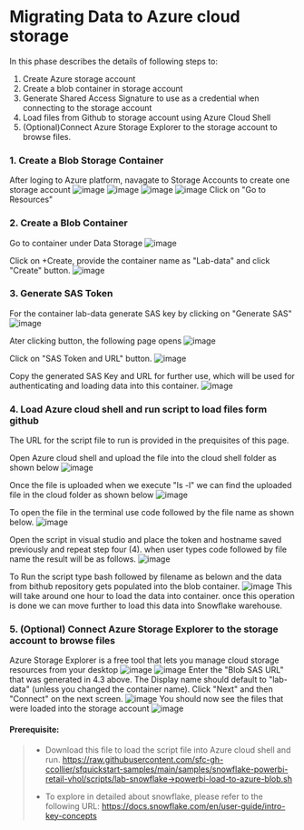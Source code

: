 # Migrating Data to Azure cloud storage 
In this phase describes the details of following steps to:
1. Create Azure storage account
2. Create a blob container in storage account
3. Generate Shared Access Signature to use as a credential when connecting to the storage account
4. Load files from Github to storage account using Azure Cloud Shell
5. (Optional)Connect Azure Storage Explorer to the storage account to browse files.

### 1. Create a Blob Storage Container
After loging to  Azure platform, navagate to Storage Accounts to create one storage account
![image](https://user-images.githubusercontent.com/122858293/225816283-7814050c-4e24-463b-b88a-d2f3f1694750.png)
![image](https://user-images.githubusercontent.com/122858293/225818297-ed65090a-c005-42e4-a253-477a0cfb1f7a.png)
![image](https://user-images.githubusercontent.com/122858293/225818408-c6cba780-0a25-4397-91a1-8c978aae6467.png)
![image](https://user-images.githubusercontent.com/122858293/225818557-9ad8d258-8a56-4d7f-8b77-cfdf0899dd5b.png)
Click on "Go to Resources"
### 2. Create a Blob Container
Go to container under Data Storage
![image](https://user-images.githubusercontent.com/122858293/225819163-120fb5f2-7dd6-447b-9381-ee9d64ba8f7f.png)

Click on +Create, provide the container name as "Lab-data" and click "Create" button.
![image](https://user-images.githubusercontent.com/122858293/225819694-7671ea47-c752-4d10-8ce5-2a29b7748eb8.png)
### 3. Generate SAS Token
For the container lab-data generate SAS key by clicking on "Generate SAS"
![image](https://user-images.githubusercontent.com/122858293/225820058-fcbbfd14-202f-4bd0-80db-9c3fbfba250c.png)

Ater clicking button, the following page opens
![image](https://user-images.githubusercontent.com/122858293/225820273-e58263f0-a61c-4d46-9262-e8fbe4a216cf.png)

Click on "SAS Token and URL" button.
![image](https://user-images.githubusercontent.com/122858293/225820442-9a203e2a-fcff-4542-a888-97001fbebff1.png)

Copy the generated SAS Key and URL for further use, which will be used for authenticating and loading data into this container.
![image](https://user-images.githubusercontent.com/122858293/225820595-b1d671b0-b12a-4006-8acc-19b30b21075d.png)
### 4. Load Azure cloud shell and run script to load files form github
The URL for the script file to run is provided in the prequisites of this page.

Open Azure cloud shell and upload the file into the cloud shell folder as shown below
![image](https://user-images.githubusercontent.com/122858293/225822169-76fae895-75fe-4fa2-a4b2-ddbf8a0a66a9.png)

Once the file is uploaded when we execute "ls -l" we can find the uploaded file in the cloud folder as shown below
![image](https://user-images.githubusercontent.com/122858293/225822466-515ce644-08c1-4258-8d30-bcba0996618c.png)

To open the file in the terminal use code followed by the file name as shown below.
![image](https://user-images.githubusercontent.com/122858293/225823214-394ed297-a1b6-4c97-960c-ae7ab8166b5f.png)

Open the script in visual studio and place the token and hostname saved previously and repeat step four (4). when user types code followed by file name the result will be as follows.
![image](https://user-images.githubusercontent.com/122858293/225823773-1aeeb04c-16a5-4087-b0ed-613a39c5ab94.png)

To Run the script type bash followed by filename as belown and the data from bithub repository gets populated into the blob container.
![image](https://user-images.githubusercontent.com/122858293/225824137-08dc769d-82f6-4e90-a6e9-5e015e63b277.png)
This will take around one hour to load the data into container. once this operation is done we can move further to load this data into Snowflake warehouse.
### 5. (Optional) Connect Azure Storage Explorer to the storage account to browse files
Azure Storage Explorer is a free tool that lets you manage cloud storage resources from your desktop
![image](https://user-images.githubusercontent.com/122858293/225825407-ca7b2d39-c428-49ee-b76f-49903bf466e7.png)
![image](https://user-images.githubusercontent.com/122858293/225825507-e6ebdccd-efd3-448a-93ea-91b1cd2e4a8f.png)
Enter the "Blob SAS URL" that was generated in 4.3 above. The Display name should default to "lab-data" (unless you changed the container name). Click "Next" and then "Connect" on the next screen.
![image](https://user-images.githubusercontent.com/122858293/225825639-fc972f9b-f043-44b6-b8be-10d9293f216d.png)
You should now see the files that were loaded into the storage account
![image](https://user-images.githubusercontent.com/122858293/225825730-496d318f-73fb-496a-9130-1ed525c0cb85.png)



#### Prerequisite:
> - Download this file to load the script file into Azure cloud shell and run.
>https://raw.githubusercontent.com/sfc-gh-ccollier/sfquickstart-samples/main/samples/snowflake-powerbi-retail-vhol/scripts/lab-snowflake->powerbi-load-to-azure-blob.sh
>
> - To explore in detailed about snowflake, please refer to the following URL:
>https://docs.snowflake.com/en/user-guide/intro-key-concepts
